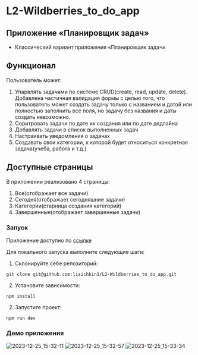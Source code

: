 # L2-Wildberries_to_do_app

## Приложение «Планировщик задач»

- Классический вариант приложения «Планировщик задач»

## Функционал

Пользователь может:

1. Упарвлять задачами по системе CRUD(create, read, update, delete). Добавлена частичная валидация формы с целью того, что пользователь может
   создать задачу только с названием и датой или полностью заполнить все поля, но задачу без названия и даты создать невозможно.
2. Соритровать задачи по дате их создания или по дате дедлайна
3. Добавлять задачи в список выполненных задач
4. Настраивать уведомления о задачах
5. Создавать свои категории, к которой будет относиться конкретная задача(учеба, работа и т.д.)

## Доступные страницы

В приложении реализовано 4 страницы:

1. Все(отображает все задачи)
2. Сегодня(отображает сегодняшние задачи)
3. Категории(старница создания категорий)
4. Завершенные(отображает завершенные задачи)

### Запуск

Приложение доступно по [ссылке](https://lisichkin1.github.io/L2-Wildberries_tic_tac_toe/)

Для локального запуска выполните следующие шаги:

1. Склонируйте себе репозиторий:

```
git clone git@github.com:lisichkin1/L2-Wildberries_to_do_app.git
```

2. Установите зависимости:

```
npm install
```

2. Запустите проект:

```
npm run dev
```

### Демо приложения

![2023-12-25_15-32-11](https://github.com/lisichkin1/L2-Wildberries_to_do_app/assets/91782961/ae71adfc-72cc-4b0a-a3a8-2c6c01510216)
![2023-12-25_15-32-57](https://github.com/lisichkin1/L2-Wildberries_to_do_app/assets/91782961/0f361e15-4f4e-4cbf-a376-4956f647da68)
![2023-12-25_15-33-34](https://github.com/lisichkin1/L2-Wildberries_to_do_app/assets/91782961/cbfc4c02-586f-4ee0-bc1d-062e75d04a1b)



